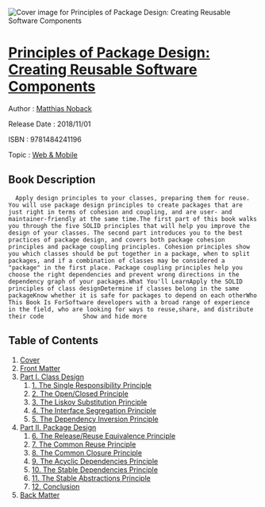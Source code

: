 ![Cover image for Principles of Package Design: Creating Reusable Software Components](https://imgdetail.ebookreading.net/cover/cover/web_mobile/EB9781484241196.jpg)

[Principles of Package Design: Creating Reusable Software Components](https://ebookreading.net/view/book/Principles+of+Package+Design%3A+Creating+Reusable+Software+Components-EB9781484241196_1.html "Principles of Package Design: Creating Reusable Software Components")
====================================================================================================================

Author : [Matthias Noback](https://ebookreading.net/search/author/Matthias+Noback)

Release Date : 2018/11/01

ISBN : 9781484241196

Topic : [Web & Mobile](https://ebookreading.net/search/category/web-mobile)

Book Description
-----------------

      Apply design principles to your classes, preparing them for reuse. You will use package design principles to create packages that are just right in terms of cohesion and coupling, and are user- and maintainer-friendly at the same time.The first part of this book walks you through the five SOLID principles that will help you improve the design of your classes. The second part introduces you to the best practices of package design, and covers both package cohesion principles and package coupling principles. Cohesion principles show you which classes should be put together in a package, when to split packages, and if a combination of classes may be considered a "package" in the first place. Package coupling principles help you choose the right dependencies and prevent wrong directions in the dependency graph of your packages.What You'll LearnApply the SOLID principles of class designDetermine if classes belong in the same packageKnow whether it is safe for packages to depend on each otherWho This Book Is ForSoftware developers with a broad range of experience in the field, who are looking for ways to reuse,share, and distribute their code           Show and hide more                
Table of Contents
-----------------

1. [Cover](https://ebookreading.net/view/book/Principles+of+Package+Design%3A+Creating+Reusable+Software+Components-EB9781484241196_1.html)
1. [Front Matter](https://ebookreading.net/view/book/Principles+of+Package+Design%3A+Creating+Reusable+Software+Components-EB9781484241196_2.html)
1. [Part I. Class Design](https://ebookreading.net/view/book/Principles+of+Package+Design%3A+Creating+Reusable+Software+Components-EB9781484241196_3.html)
    1. [1. The Single Responsibility Principle](https://ebookreading.net/view/book/Principles+of+Package+Design%3A+Creating+Reusable+Software+Components-EB9781484241196_4.html)
    1. [2. The Open/Closed Principle](https://ebookreading.net/view/book/Principles+of+Package+Design%3A+Creating+Reusable+Software+Components-EB9781484241196_5.html)
    1. [3. The Liskov Substitution Principle](https://ebookreading.net/view/book/Principles+of+Package+Design%3A+Creating+Reusable+Software+Components-EB9781484241196_6.html)
    1. [4. The Interface Segregation Principle](https://ebookreading.net/view/book/Principles+of+Package+Design%3A+Creating+Reusable+Software+Components-EB9781484241196_7.html)
    1. [5. The Dependency Inversion Principle](https://ebookreading.net/view/book/Principles+of+Package+Design%3A+Creating+Reusable+Software+Components-EB9781484241196_8.html)
1. [Part II. Package Design](https://ebookreading.net/view/book/Principles+of+Package+Design%3A+Creating+Reusable+Software+Components-EB9781484241196_9.html)
    1. [6. The Release/Reuse Equivalence Principle](https://ebookreading.net/view/book/Principles+of+Package+Design%3A+Creating+Reusable+Software+Components-EB9781484241196_10.html)
    1. [7. The Common Reuse Principle](https://ebookreading.net/view/book/Principles+of+Package+Design%3A+Creating+Reusable+Software+Components-EB9781484241196_11.html)
    1. [8. The Common Closure Principle](https://ebookreading.net/view/book/Principles+of+Package+Design%3A+Creating+Reusable+Software+Components-EB9781484241196_12.html)
    1. [9. The Acyclic Dependencies Principle](https://ebookreading.net/view/book/Principles+of+Package+Design%3A+Creating+Reusable+Software+Components-EB9781484241196_13.html)
    1. [10. The Stable Dependencies Principle](https://ebookreading.net/view/book/Principles+of+Package+Design%3A+Creating+Reusable+Software+Components-EB9781484241196_14.html)
    1. [11. The Stable Abstractions Principle](https://ebookreading.net/view/book/Principles+of+Package+Design%3A+Creating+Reusable+Software+Components-EB9781484241196_15.html)
    1. [12. Conclusion](https://ebookreading.net/view/book/Principles+of+Package+Design%3A+Creating+Reusable+Software+Components-EB9781484241196_16.html)
1. [Back Matter](https://ebookreading.net/view/book/Principles+of+Package+Design%3A+Creating+Reusable+Software+Components-EB9781484241196_17.html)
